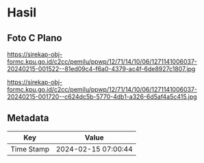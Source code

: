 # Hasil

## Foto C Plano

https://sirekap-obj-formc.kpu.go.id/c2cc/pemilu/ppwp/12/71/14/10/06/1271141006037-20240215-001522--81ed09c4-f6a0-4379-ac4f-6de8927c1807.jpg

https://sirekap-obj-formc.kpu.go.id/c2cc/pemilu/ppwp/12/71/14/10/06/1271141006037-20240215-001720--c624dc5b-5770-4db1-a326-6d5af4a5c415.jpg


## Metadata

| Key        | Value               |
| ---------- | ------------------- |
| Time Stamp | 2024-02-15 07:00:44 |



